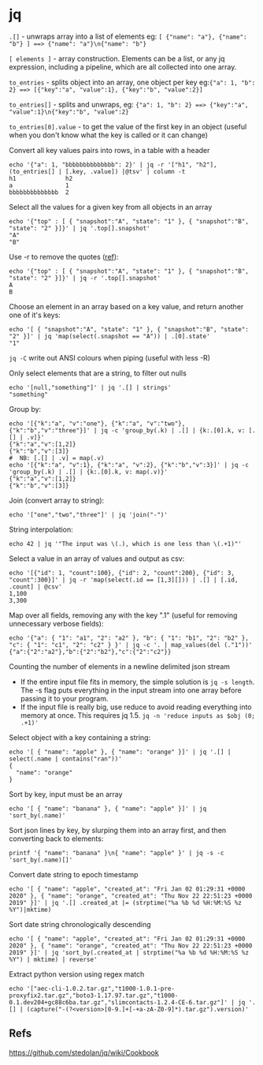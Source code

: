 # jq

`.[]` - unwraps array into a list of elements eg: `[ {"name": "a"}, {"name": "b"} ] ==> {"name": "a"}\n{"name": "b"}`

`[ elements ]` - array construction. Elements can be a list, or any jq expression, including a pipeline, which are all collected into one array.

`to_entries` - splits object into an array, one object per key eg:`{"a": 1, "b": 2} ==> [{"key":"a", "value":1}, {"key":"b", "value":2}]`

`to_entries[]` - splits and unwraps, eg: `{"a": 1, "b": 2} ==> {"key":"a", "value":1}\n{"key":"b", "value":2}`

`to_entries[0].value` - to get the value of the first key in an object (useful when you don't know what the key is called or it can change)

Convert all key values pairs into rows, in a table with a header

```
echo '{"a": 1, "bbbbbbbbbbbbbb": 2}' | jq -r '["h1", "h2"], (to_entries[] | [.key, .value]) |@tsv' | column -t
h1              h2
a               1
bbbbbbbbbbbbbb  2
```

Select all the values for a given key from all objects in an array

```
echo '{"top" : [ { "snapshot":"A", "state": "1" }, { "snapshot":"B", "state": "2" }]}' | jq '.top[].snapshot'
"A"
"B"
```

Use -r to remove the quotes ([ref](https://github.com/stedolan/jq/wiki/FAQ)):

```
echo '{"top" : [ { "snapshot":"A", "state": "1" }, { "snapshot":"B", "state": "2" }]}' | jq -r '.top[].snapshot'
A
B
```

Choose an element in an array based on a key value, and return another one of it's keys:

```
echo '[ { "snapshot":"A", "state": "1" }, { "snapshot":"B", "state": "2" }]' | jq 'map(select(.snapshot == "A")) | .[0].state'
"1"
```

`jq -C` write out ANSI colours when piping (useful with less -R)

Only select elements that are a string, to filter out nulls

```
echo '[null,"something"]' | jq '.[] | strings'
"something"
```

Group by:

```
echo '[{"k":"a", "v":"one"}, {"k":"a", "v":"two"}, {"k":"b","v":"three"}]' | jq -c 'group_by(.k) | .[] | {k:.[0].k, v: [.[] | .v]}'
{"k":"a","v":[1,2]}
{"k":"b","v":[3]}
#  NB: [.[] | .v] = map(.v)
echo '[{"k":"a", "v":1}, {"k":"a", "v":2}, {"k":"b","v":3}]' | jq -c 'group_by(.k) | .[] | {k:.[0].k, v: map(.v)}'
{"k":"a","v":[1,2]}
{"k":"b","v":[3]}
```

Join (convert array to string):

```
echo '["one","two","three"]' | jq 'join("-")'
```

String interpolation:

```
echo 42 | jq '"The input was \(.), which is one less than \(.+1)"'
```

Select a value in an array of values and output as csv:

```
echo '[{"id": 1, "count":100}, {"id": 2, "count":200}, {"id": 3, "count":300}]' | jq -r 'map(select(.id == [1,3][])) | .[] | [.id, .count] | @csv'
1,100
3,300
```

Map over all fields, removing any with the key ".1" (useful for removing unnecessary verbose fields):

```
echo '{"a": { "1": "a1", "2": "a2" }, "b": { "1": "b1", "2": "b2" }, "c": { "1": "c1", "2": "c2" } }' | jq -c '. | map_values(del (."1"))'
{"a":{"2":"a2"},"b":{"2":"b2"},"c":{"2":"c2"}}
```

Counting the number of elements in a newline delimited json stream

- If the entire input file fits in memory, the simple solution is `jq -s length`. The -s flag puts everything in the input stream into one array before passing it to your program.
- If the input file is really big, use reduce to avoid reading everything into memory at once. This requires jq 1.5. `jq -n 'reduce inputs as $obj (0; .+1)'`

Select object with a key containing a string:

```
echo '[ { "name": "apple" }, { "name": "orange" }]' | jq '.[] | select(.name | contains("ran"))'
{
  "name": "orange"
}
```

Sort by key, input must be an array

```
echo '[ { "name": "banana" }, { "name": "apple" }]' | jq 'sort_by(.name)'
```

Sort json lines by key, by slurping them into an array first, and then converting back to elements:

```
printf '{ "name": "banana" }\n{ "name": "apple" }' | jq -s -c 'sort_by(.name)[]'
```

Convert date string to epoch timestamp

```
echo '[ { "name": "apple", "created_at": "Fri Jan 02 01:29:31 +0000 2020" }, { "name": "orange", "created_at": "Thu Nov 22 22:51:23 +0000 2019" }]' | jq '.[] .created_at |= (strptime("%a %b %d %H:%M:%S %z %Y")|mktime)
```

Sort date string chronologically descending

```
echo '[ { "name": "apple", "created_at": "Fri Jan 02 01:29:31 +0000 2020" }, { "name": "orange", "created_at": "Thu Nov 22 22:51:23 +0000 2019" }]' | jq 'sort_by(.created_at | strptime("%a %b %d %H:%M:%S %z %Y") | mktime) | reverse'
```

Extract python version using regex match

```
echo '["aec-cli-1.0.2.tar.gz","t1000-1.0.1-pre-proxyfix2.tar.gz","boto3-1.17.97.tar.gz","t1000-0.1.dev204+gc88c6ba.tar.gz","slimcontacts-1.2.4-CE-6.tar.gz"]' | jq '.[] | (capture("-(?<version>[0-9.]+[-+a-zA-Z0-9]*).tar.gz").version)'
```

## Refs

https://github.com/stedolan/jq/wiki/Cookbook

